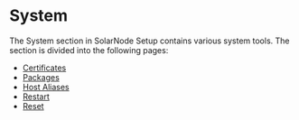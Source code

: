# System

The System section in SolarNode Setup contains various system tools. The section is divided into the
following pages:

* [Certificates](certificates.md)
* [Packages](packages.md)
* [Host Aliases](host-aliases.md)
* [Restart](restart.md)
* [Reset](reset.md)
